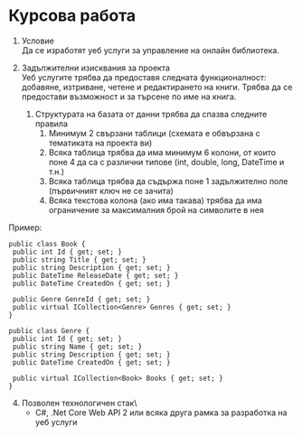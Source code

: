 # Курсова работа

1.	Условие\
Да се изработят уеб услуги за управление на онлайн библиотека.

 2.	Задължителни изисквания за проекта\
Уеб услугите трябва да предоставя следната функционалност: добавяне, изтриване, четене и редактирането на книги. Трябва да се предостави възможност и за търсене по име на книга.
    1.	Структурата на базата от данни трябва да спазва следните правила
        1.	Минимум 2 свързани таблици (схемата е обвързана с тематиката на проекта ви)
        2.	Всяка таблица трябва да има минимум 6 колони, от които поне 4 да са с различни типове (int, double, long, DateTime и т.н.)
        3.	Всяка таблица трябва да съдържа поне 1 задължително поле (първичният ключ не се зачита)
        4.	Всяка текстова колона (ако има такава) трябва да има ограничение за максималния брой на символите в нея

Пример:
```
public class Book {
 public int Id { get; set; }
 public string Title { get; set; }
 public string Description { get; set; }
 public DateTime ReleaseDate { get; set; }
 public DateTime CreatedOn { get; set; }

 public Genre GenreId { get; set; }
 public virtual ICollection<Genre> Genres { get; set; }
}

public class Genre {
 public int Id { get; set; }
 public string Name { get; set; }
 public string Description { get; set; }
 public DateTime CreatedOn { get; set; }

 public virtual ICollection<Book> Books { get; set; }
}
```

4.	Позволен технологичен стак\
    *	C#, .Net Core Web API 2 или всяка друга рамка за разработка на уеб услуги
